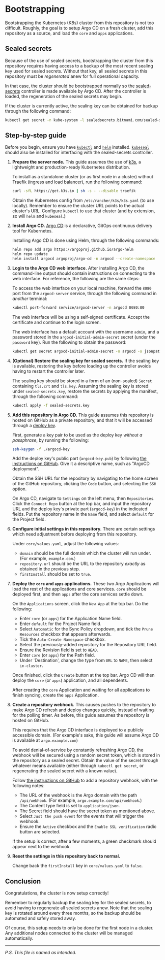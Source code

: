 
# Bootstrapping

Bootstrapping the Kubernetes (K8s) cluster from this repository is not too difficult. Roughly, the goal is to setup Argo CD on a fresh cluster, add this repository as a source, and load the `core` and `apps` applications.

## Sealed secrets

Because of the use of sealed secrets, bootstrapping the cluster from this repository requires having access to a backup of the most recent sealing key used for sealed secrets. Without that key, all sealed secrets in this repository must be *regenerated* anew for full operational capacity.

In that case, the cluster should be bootstrapped normally so the [sealed-secrets](https://github.com/bitnami-labs/sealed-secrets) controller is made available by Argo CD. After the controller is loaded, the regeneration of the sealed secrets may begin.

If the cluster is currently active, the sealing key can be obtained for backup through the following command:

```sh
kubectl get secret -n kube-system -l sealedsecrets.bitnami.com/sealed-secrets-key -o yaml > sealed-secrets.key
```

## Step-by-step guide

Before you begin, ensure you have [`kubectl`](https://kubernetes.io/docs/tasks/tools/#kubectl) and [`helm`](https://helm.sh/docs/intro/install/) installed. [`kubeseal`](https://github.com/bitnami-labs/sealed-secrets#kubeseal) should also be installed for interfacing with the sealed-secrets controller.

1. **Prepare the server node.** This guide assumes the use of [k3s](https://docs.k3s.io/), a lightweight and production-ready Kubernetes distribution.

    To install as a standalone cluster (or as first node in a cluster) without Traefik (ingress and load balancer), run the following command:

    ```sh
    curl -sfL https://get.k3s.io | sh -s - --disable traefik
    ```

    Obtain the Kubernetes config from `/etc/rancher/k3s/k3s.yaml` (to use locally). Remember to ensure the cluster URL points to the actual cluster's URL. Configure `kubectl` to use that cluster (and by extension, so will `helm` and `kubeseal`.)

2. **Install Argo CD.** [Argo CD](https://argoproj.github.io/cd) is a declarative, GitOps continuous delivery tool for Kubernetes.

    Installing Argo CD is done using Helm, through the following commands:

    ```sh
    helm repo add argo https://argoproj.github.io/argo-helm
    helm repo update
    helm install argocd argoproj/argo-cd -n argocd --create-namespace
    ```

3. **Login to the Argo CD web interface.** After installing Argo CD, the command-line output should contain instructions on connecting to the web interface. For reference, the following are the same steps:

    To access the web interface on your local machine, forward the `8080` port from the `argocd-server` service, through the following command in *another* terminal:

    ```sh
    kubectl port-forward service/argocd-server -n argocd 8080:80
    ```

    The web interface will be using a self-signed certificate. Accept the certificate and continue to the login screen.

    The web interface has a default account with the username `admin`, and a password stored in the `argocd-initial-admin-secret` secret (under the `password` key). Run the following to obtain the password:

    ```sh
    kubectl get secret argocd-initial-admin-secret -n argocd -o jsonpath='{.data.password}' | base64 --decode
    ```

4. **(Optional) Restore the sealing key for sealed secrets.** If the sealing key is available, restoring the key before loading up the controller avoids having to restart the controller later.

    The sealing key should be stored in a form of an (non-sealed) `Secret` containing `tls.crt` and `tls.key`. Assuming the sealing key is stored under `sealed-secrets.key`, restore the secrets by applying the manifest, through the following command:

    ```sh
    kubectl apply -f sealed-secrets.key
    ```

5. **Add this repository in Argo CD.** This guide assumes this repository is hosted on GitHub as a private repository, and that it will be accessed through a [deploy key](https://docs.github.com/en/authentication/connecting-to-github-with-ssh/managing-deploy-keys#deploy-keys).

    First, generate a key pair to be used as the deploy key *without a passphrase*, by running the following:

    ```sh
    ssh-keygen -f ./argocd-key
    ```

    Add the deploy key's public part (`argocd-key.pub`) by following [the instructions on GitHub](https://docs.github.com/en/authentication/connecting-to-github-with-ssh/managing-deploy-keys#set-up-deploy-keys). Give it a descriptive name, such as "ArgoCD deployment".

    Obtain the SSH URL for the repository by navigating to the home screen of the GitHub repository, clicking the `Code` button, and selecting the `SSH` option.

    On Argo CD, navigate to `Settings` on the left menu, then `Repositories`. Click the `Connect Repo` button at the top bar, and input the repository URL and the deploy key's private part (`argocd-key`) in the indicated fields. Put the repository name in the `Name` field, and select `default` for the Project field.

6. **Configure initial settings in this repository.** There are certain settings which need adjustment before deploying from this repository.

    Under `core/values.yaml`, adjust the following values:

    - `domain` should be the full domain which the cluster will run under. (For example, `example.com`.)
    - `repository.url` should be the URL to the repository *exactly* as obtained in the previous step.
    - `firstInstall` should be set to `true`.

7. **Deploy the `core` and `apps` applications.** These two Argo Applications will load the rest of the applications and core services. `core` should be deployed first, and then `apps` after the core services settle down.

    On the `Applications` screen, click the `New App` at the top bar. Do the following:

    - Enter `core` (or `apps`) for the Application Name field.
    - Enter `default` for the Project Name field.
    - Select `Automatic` for the Sync Policy dropdown, and tick the `Prune Resources` checkbox that appears afterwards.
    - Tick the `Auto-Create Namespace` checkbox.
    - Select the previously-added repository for the Repository URL field.
    - Ensure the Revision field is set to `HEAD`.
    - Enter `core` (or `apps`) for the Path field.
    - Under 'Destination', change the type from `URL` to `NAME`, then select `in-cluster`.

    Once finished, click the `Create` button at the top bar. Argo CD will then deploy the `core` (or `apps`) application, and all dependents.

    After creating the `core` Application and waiting for all applications to finish syncing, create the `apps` Application.

8. **Create a repository webhook.** This causes pushes to the repository to make Argo CD refresh and deploy changes quickly, instead of waiting for the polling timer. As before, this guide assumes the repository is hosted on GitHub.

    This requires that the Argo CD interface is deployed to a publicly accessible domain. (For example's sake, this guide will assume Argo CD is available at `argo.example.com`)

    To avoid denial-of-service by constantly refreshing Argo CD, the webhook will be secured using a random secret token, which is stored in the repository as a sealed secret. Obtain the value of the secret through whatever means available (either through `kubectl get secret`, or regenerating the sealed secret with a known value).

    Follow [the instructions on GitHub](https://docs.github.com/en/webhooks/using-webhooks/creating-webhooks#creating-a-repository-webhook) to add a repository webhook, with the following notes:

    - The URL of the webhook is the Argo domain with the path `/api/webhook`. (For example, `argo.example.com/api/webhook`.)
    - The Content type field is set to `application/json`.
    - The Secret field should have the secret token as mentioned above.
    - Select `Just the push event` for the events that will trigger the webhook.
    - Ensure the `Active` checkbox and the `Enable SSL verification` radio button are selected.

    If the setup is correct, after a few moments, a green checkmark should appear next to the webhook.

9. **Reset the settings in this repository back to normal.**

    Change back the `firstInstall` key in `core/values.yaml` to `false`.

## Conclusion

Congratulations, the cluster is now setup correctly!

Remember to regularly backup the sealing key for the sealed secrets, to avoid having to regenerate all sealed secrets anew. Note that the sealing key is rotated around every three months, so the backup should be automated and safely stored away.

Of course, this setup needs to only be done for the first node in a cluster. Any additional nodes connected to the cluster will be managed automatically.

---

*P.S. This file is named as intended.*

